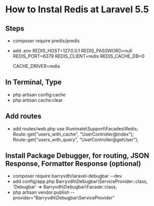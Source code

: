 How to Instal Redis at Laravel 5.5
====

Steps
----
- composer require predis/predis
- add .env
  REDIS_HOST=127.0.0.1
  REDIS_PASSWORD=null
  REDIS_PORT=6379
  REDIS_CLIENT=redis
  REDIS_CACHE_DB=0

  CACHE_DRIVER=redis

In Terminal, Type
----
- php artisan config:cache
- php artisan cache:clear

Add routes
----
- add routes/web.php
  use Illuminate\Support\Facades\Redis;
  Route::get("users_with_cache", "UserController@index");
  Route::get("users_with_query", "UserController@getUser");

Install Package Debugger, for routing, JSON Response, Formatter Response (optional)
----
- composer require barryvdh/laravel-debugbar --dev
- add config/app.php
  Barryvdh\Debugbar\ServiceProvider::class,
  'Debugbar' => Barryvdh\Debugbar\Facade::class,
- php artisan vendor:publish --provider="Barryvdh\Debugbar\ServiceProvider"
